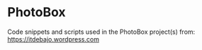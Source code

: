 # PhotoBox
Code snippets and scripts used in the PhotoBox project(s) from: https://itdebajo.wordpress.com
